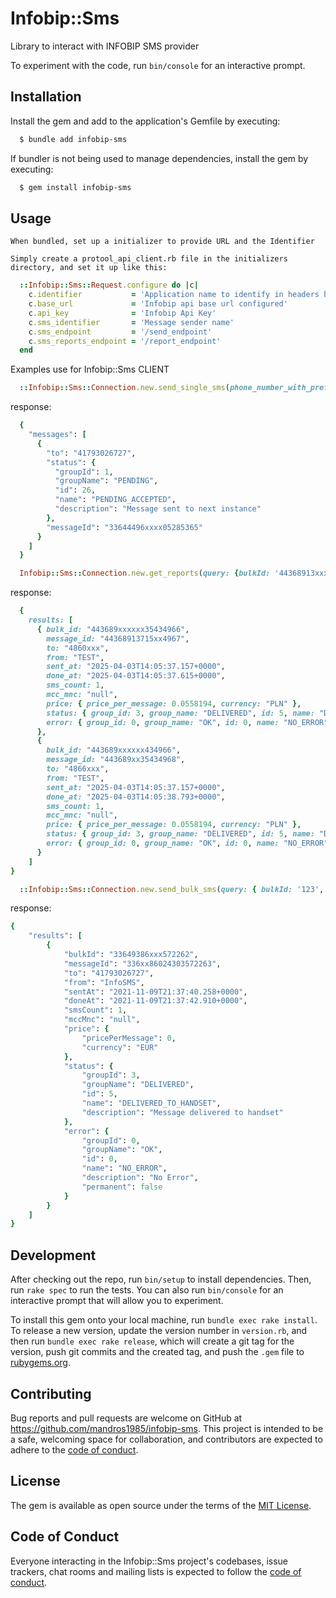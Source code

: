 # Infobip::Sms

Library to interact with INFOBIP SMS provider 

To experiment with the code, run `bin/console` for an interactive prompt.

## Installation

Install the gem and add to the application's Gemfile by executing:

```bash
  $ bundle add infobip-sms
```

If bundler is not being used to manage dependencies, install the gem by executing:

```bash
  $ gem install infobip-sms
```

## Usage
    
    When bundled, set up a initializer to provide URL and the Identifier

    Simply create a protool_api_client.rb file in the initializers directory, and set it up like this:

```ruby
  ::Infobip::Sms::Request.configure do |c|
    c.identifier           = 'Application name to identify in headers by'
    c.base_url             = 'Infobip api base url configured'
    c.api_key              = 'Infobip Api Key'
    c.sms_identifier       = 'Message sender name'
    c.sms_endpoint         = '/send_endpoint'
    c.sms_reports_endpoint = '/report_endpoint'
  end
```

Examples use for Infobip::Sms CLIENT

```ruby
  ::Infobip::Sms::Connection.new.send_single_sms(phone_number_with_prefix: +48600500400, content: "Some Message", custom_identifier: nil || "SMS_SENDER_NAME")
```

response:
```ruby
  {
    "messages": [
      {
        "to": "41793026727",
        "status": {
          "groupId": 1,
          "groupName": "PENDING",
          "id": 26,
          "name": "PENDING_ACCEPTED",
          "description": "Message sent to next instance"
        },
        "messageId": "33644496xxxx05285365"
      }
    ]
  }
```

```ruby
  Infobip::Sms::Connection.new.get_reports(query: {bulkId: '44368913xxxxx434966'})
```

response: 
```ruby
  {
    results: [
      { bulk_id: "443689xxxxxx35434966",
        message_id: "44368913715xx4967",
        to: "4860xxx",
        from: "TEST",
        sent_at: "2025-04-03T14:05:37.157+0000",
        done_at: "2025-04-03T14:05:37.615+0000",
        sms_count: 1,
        mcc_mnc: "null",
        price: { price_per_message: 0.0558194, currency: "PLN" },
        status: { group_id: 3, group_name: "DELIVERED", id: 5, name: "DELIVERED_TO_HANDSET", description: "Message delivered to handset" },
        error: { group_id: 0, group_name: "OK", id: 0, name: "NO_ERROR", description: "No Error", permanent: false }
      },
      {
        bulk_id: "443689xxxxxx434966",
        message_id: "443689xx35434968",
        to: "4866xxx",
        from: "TEST",
        sent_at: "2025-04-03T14:05:37.157+0000",
        done_at: "2025-04-03T14:05:38.793+0000",
        sms_count: 1,
        mcc_mnc: "null",
        price: { price_per_message: 0.0558194, currency: "PLN" },
        status: { group_id: 3, group_name: "DELIVERED", id: 5, name: "DELIVERED_TO_HANDSET", description: "Message delivered to handset" },
        error: { group_id: 0, group_name: "OK", id: 0, name: "NO_ERROR", description: "No Error", permanent: false }
      }
    ]
}
```

```ruby
  ::Infobip::Sms::Connection.new.send_bulk_sms(query: { bulkId: '123', messageId: '123' })
```

response: 
```ruby 
{
    "results": [
        {
            "bulkId": "33649386xxx572262",
            "messageId": "336xx86024303572263",
            "to": "41793026727",
            "from": "InfoSMS",
            "sentAt": "2021-11-09T21:37:40.258+0000",
            "doneAt": "2021-11-09T21:37:42.910+0000",
            "smsCount": 1,
            "mccMnc": "null",
            "price": {
                "pricePerMessage": 0,
                "currency": "EUR"
            },
            "status": {
                "groupId": 3,
                "groupName": "DELIVERED",
                "id": 5,
                "name": "DELIVERED_TO_HANDSET",
                "description": "Message delivered to handset"
            },
            "error": {
                "groupId": 0,
                "groupName": "OK",
                "id": 0,
                "name": "NO_ERROR",
                "description": "No Error",
                "permanent": false
            }
        }
    ]
}
```

## Development

After checking out the repo, run `bin/setup` to install dependencies. Then, run `rake spec` to run the tests. You can also run `bin/console` for an interactive prompt that will allow you to experiment.

To install this gem onto your local machine, run `bundle exec rake install`. To release a new version, update the version number in `version.rb`, and then run `bundle exec rake release`, which will create a git tag for the version, push git commits and the created tag, and push the `.gem` file to [rubygems.org](https://rubygems.org).

## Contributing

Bug reports and pull requests are welcome on GitHub at https://github.com/mandros1985/infobip-sms. This project is intended to be a safe, welcoming space for collaboration, and contributors are expected to adhere to the [code of conduct](https://github.com/mandros1985/infobip-sms/blob/name/CODE_OF_CONDUCT.md).

## License

The gem is available as open source under the terms of the [MIT License](https://opensource.org/licenses/MIT).

## Code of Conduct

Everyone interacting in the Infobip::Sms project's codebases, issue trackers, chat rooms and mailing lists is expected to follow the [code of conduct](https://github.com/[USERNAME]/infobip-sms/blob/name/CODE_OF_CONDUCT.md).
